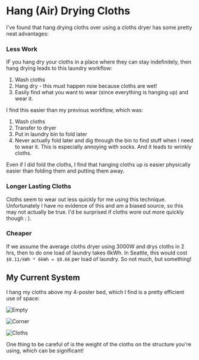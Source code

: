 # Hang (Air) Drying Cloths

I've found that hang drying cloths over using a cloths dryer has some pretty
neat advantages:

### Less Work

IF you hang dry your cloths in a place where they can stay indefinitely, then
hang drying leads to this laundry workflow:

1. Wash cloths
1. Hang dry - this must happen now because cloths are wet!
1. Easily find what you want to wear (since everything is hanging up) and wear
   it.

I find this easier than my previous workflow, which was:

1. Wash cloths
1. Transfer to dryer
1. Put in laundry bin to fold later
1. Never actually fold later and dig through the bin to find stuff when I need
   to wear it.  This is especially annoying with socks.  And it leads to
   wrinkly cloths.

Even if I did fold the cloths, I find that hanging cloths up is easier
physically easier than folding them and putting them away.

### Longer Lasting Cloths

Cloths seem to wear out less quickly for me using this technique.
Unfortunately I have no evidence of this and am a biased source, so this may
not actually be true.  I'd be surprised if cloths wore out more quickly though
: ).

### Cheaper

If we assume the average cloths dryer using 3000W and drys cloths in 2 hrs,
then to do one load of laundry takes 6kWh.  In Seattle, this would cost
`$0.11/kWh * 6kWh = $0.66` per load of laundry.  So not much, but something!


## My Current System

I hang my cloths above my 4-poster bed, which I find is a pretty efficient use
of space:

![Empty](https://lh3.googleusercontent.com/hl1LcVBoja_2GU6FprNhf7y9BQYafNIkDOwQKdfeCndHK5ZakGU-ADtDDxulY6t56hN7GPwPtvSMNrOgv9hnsiB27C3jhDvo6R9gGpiKM61wCZvt-gJ06WOwCYvFC3rAcTNs9A6i5t8=w2400)

![Corner](https://lh3.googleusercontent.com/gGe-CRep0Y80Nsf4RvequnkzTJ0fdz3hAA8JeaoH2I5t1vwECWhyB9tIjb7an8mZ6fYTzSKrwVVqlNHzb5uhDwkJxagJKpUh6ZWQiw2eiJkMZuBMuQCwFgkL5-hh1tKuA21PG9iWriY=w2400)

![Cloths](https://lh3.googleusercontent.com/KYh_H0WnC-_2hH8acCdnNXibKdHbKgBDmuc6P8R7S0nZVkUohAqe5qutcbY5fvZMa04i18BWLmH5NDWx3os7AEVsKpcnP2xV2HR9fn_e2hAI7ieLburs0g-UYTOcxmHM7UsHrqu3TOE=w2400)

One thing to be careful of is the weight of the cloths on the structure you're
using, which can be significant!
